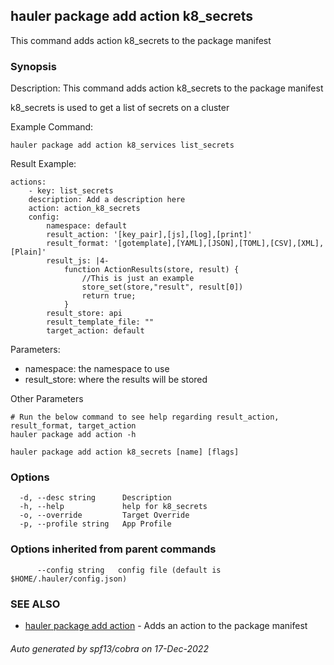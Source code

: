 ## hauler package add action k8_secrets

This command adds action k8_secrets to the package manifest

### Synopsis


Description:
This command adds action k8_secrets to the package manifest

k8_secrets is used to get a list of secrets on a cluster

Example Command:
```
hauler package add action k8_services list_secrets
```
Result Example:
```
actions:
	- key: list_secrets
	description: Add a description here
	action: action_k8_secrets
	config:
		namespace: default
		result_action: '[key_pair],[js],[log],[print]'
		result_format: '[gotemplate],[YAML],[JSON],[TOML],[CSV],[XML],[Plain]'
		result_js: |4-
			function ActionResults(store, result) {
				//This is just an example
				store_set(store,"result", result[0])
				return true;
			}
		result_store: api
		result_template_file: ""
		target_action: default
```
Parameters:
- namespace: the namespace to use
- result_store: where the results will be stored

Other Parameters
```
# Run the below command to see help regarding result_action, result_format, target_action
hauler package add action -h
```



```
hauler package add action k8_secrets [name] [flags]
```

### Options

```
  -d, --desc string      Description
  -h, --help             help for k8_secrets
  -o, --override         Target Override
  -p, --profile string   App Profile
```

### Options inherited from parent commands

```
      --config string   config file (default is $HOME/.hauler/config.json)
```

### SEE ALSO

* [hauler package add action](hauler_package_add_action.md)	 - Adds an action to the package manifest

###### Auto generated by spf13/cobra on 17-Dec-2022
